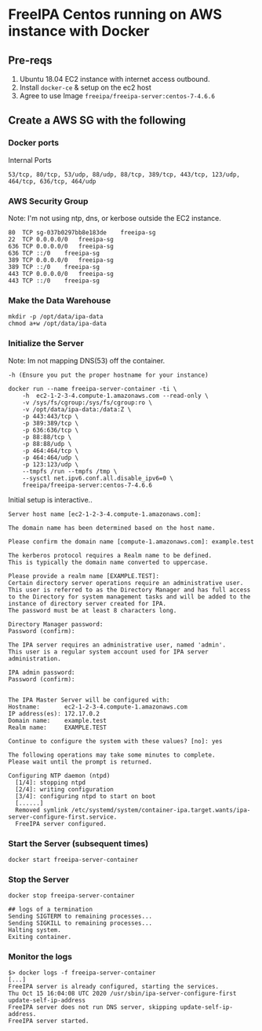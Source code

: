 # FreeIPA Centos running on AWS instance with Docker

## Pre-reqs

1. Ubuntu 18.04 EC2 instance with internet access outbound.
2. Install `docker-ce` & setup on the ec2 host
3. Agree to use Image `freeipa/freeipa-server:centos-7-4.6.6`

## Create a AWS SG with the following

### Docker ports

Internal Ports

```
53/tcp, 80/tcp, 53/udp, 88/udp, 88/tcp, 389/tcp, 443/tcp, 123/udp, 464/tcp, 636/tcp, 464/udp
```

### AWS Security Group

Note: I'm not using ntp, dns, or kerbose outside the EC2 instance.

```
80	TCP	sg-037b0297bb8e183de	freeipa-sg
22	TCP	0.0.0.0/0	freeipa-sg
636	TCP	0.0.0.0/0	freeipa-sg
636	TCP	::/0	freeipa-sg
389	TCP	0.0.0.0/0	freeipa-sg
389	TCP	::/0	freeipa-sg
443	TCP	0.0.0.0/0	freeipa-sg
443	TCP	::/0	freeipa-sg
```

### Make the Data Warehouse

```
mkdir -p /opt/data/ipa-data
chmod a+w /opt/data/ipa-data
```

### Initialize the Server

Note: Im not mapping DNS(53) off the container.

`-h (Ensure you put the proper hostname for your instance)`

```shell
docker run --name freeipa-server-container -ti \
    -h  ec2-1-2-3-4.compute-1.amazonaws.com --read-only \
    -v /sys/fs/cgroup:/sys/fs/cgroup:ro \
    -v /opt/data/ipa-data:/data:Z \
    -p 443:443/tcp \
    -p 389:389/tcp \
    -p 636:636/tcp \
    -p 88:88/tcp \
    -p 88:88/udp \
    -p 464:464/tcp \
    -p 464:464/udp \
    -p 123:123/udp \
    --tmpfs /run --tmpfs /tmp \
    --sysctl net.ipv6.conf.all.disable_ipv6=0 \
    freeipa/freeipa-server:centos-7-4.6.6
```

Initial setup is interactive..

```
Server host name [ec2-1-2-3-4.compute-1.amazonaws.com]:

The domain name has been determined based on the host name.

Please confirm the domain name [compute-1.amazonaws.com]: example.test

The kerberos protocol requires a Realm name to be defined.
This is typically the domain name converted to uppercase.

Please provide a realm name [EXAMPLE.TEST]:
Certain directory server operations require an administrative user.
This user is referred to as the Directory Manager and has full access
to the Directory for system management tasks and will be added to the
instance of directory server created for IPA.
The password must be at least 8 characters long.

Directory Manager password:
Password (confirm):

The IPA server requires an administrative user, named 'admin'.
This user is a regular system account used for IPA server administration.

IPA admin password:
Password (confirm):


The IPA Master Server will be configured with:
Hostname:       ec2-1-2-3-4.compute-1.amazonaws.com
IP address(es): 172.17.0.2
Domain name:    example.test
Realm name:     EXAMPLE.TEST

Continue to configure the system with these values? [no]: yes

The following operations may take some minutes to complete.
Please wait until the prompt is returned.

Configuring NTP daemon (ntpd)
  [1/4]: stopping ntpd
  [2/4]: writing configuration
  [3/4]: configuring ntpd to start on boot
  [......]
  Removed symlink /etc/systemd/system/container-ipa.target.wants/ipa-server-configure-first.service.
  FreeIPA server configured.
```  

### Start the Server (subsequent times)

`docker start freeipa-server-container`



### Stop the Server

`docker stop freeipa-server-container`

```
## logs of a termination
Sending SIGTERM to remaining processes...
Sending SIGKILL to remaining processes...
Halting system.
Exiting container.
```

### Monitor the logs

```
$> docker logs -f freeipa-server-container
[...]
FreeIPA server is already configured, starting the services.
Thu Oct 15 16:04:08 UTC 2020 /usr/sbin/ipa-server-configure-first update-self-ip-address
FreeIPA server does not run DNS server, skipping update-self-ip-address.
FreeIPA server started.
```

